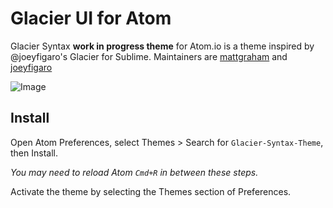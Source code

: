# Glacier UI for Atom

Glacier Syntax **work in progress theme** for Atom.io is a theme inspired by @joeyfigaro's Glacier for Sublime. Maintainers are [mattgraham](http://github.com/mattgraham) and [joeyfigaro](http://github.com/joeyfigaro)

![Image](http://f.cl.ly/items/1s2U3f3E1z240j1K133a/Image%202014-04-03%20at%201.15.25%20PM.png)

## Install

Open Atom Preferences, select Themes > Search for `Glacier-Syntax-Theme`,
then Install.

*You may need to reload Atom `Cmd+R` in between these steps.*

Activate the theme by selecting the Themes section of Preferences.
